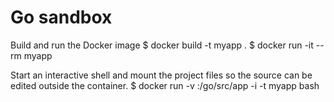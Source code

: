 # Go sandbox

Build and run the Docker image
$ docker build -t myapp .
$ docker run -it --rm myapp

Start an interactive shell and mount the project files so the source can be edited
outside the container.
$ docker run -v <full-path-to-project>:/go/src/app -i -t  myapp bash
